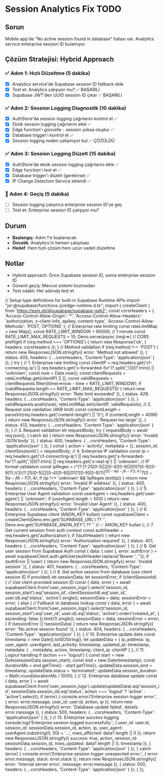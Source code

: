 # Session Analytics Fix TODO

## Sorun
Mobile app'de "No active session found in database" hatası var. Analytics service enterprise session ID bulamıyor.

## Çözüm Stratejisi: Hybrid Approach

### ✅ Adım 1: Hızlı Düzeltme (5 dakika)
- [x] Analytics service'de Supabase session ID fallback ekle
- [x] Test et: Analytics çalışıyor mu? ✅ BAŞARILI
- [x] Supabase JWT'den UUID session ID çıkar ✅ BAŞARILI

### ✅ Adım 2: Session Logging Diagnostik (10 dakika)
- [x] AuthStore'da session logging çağrılarını kontrol et ✅
- [x] Eksik session logging çağrılarını ekle ✅
- [x] Edge function'ı güncelle - session yoksa oluştur ✅
- [x] Database trigger'ı kontrol et ✅
- [x] Session logging neden çalışmıyor bul ✅ ÇÖZÜLDÜ

### ✅ Adım 3: Session Logging Düzelt (15 dakika)
- [x] AuthStore'da eksik session logging çağrılarını ekle ✅
- [x] Edge function'ı test et ✅
- [x] Database trigger'ı düzelt (gerekirse) ✅
- [x] IP Change Detection Service eklendi ✅

### 🔄 Adım 4: Geçiş (5 dakika)
- [ ] Session logging çalışınca enterprise session ID'ye geç
- [ ] Test et: Enterprise session ID çalışıyor mu?

## Durum
- **Başlangıç**: Adım 1'e başlanacak
- **Öncelik**: Analytics'in hemen çalışması
- **Hedef**: Hem hızlı çözüm hem uzun vadeli düzeltme

## Notlar
- Hybrid approach: Önce Supabase session ID, sonra enterprise session ID
- Güvenli geçiş: Mevcut sistemi bozmadan
- Test odaklı: Her adımda test et 




// Setup type definitions for built-in Supabase Runtime APIs
import "jsr:@supabase/functions-js/edge-runtime.d.ts";
import { createClient } from 'https://esm.sh/@supabase/supabase-js@2';
const corsHeaders = {
  'Access-Control-Allow-Origin': '*',
  'Access-Control-Allow-Headers': 'authorization, x-client-info, apikey, content-type',
  'Access-Control-Allow-Methods': 'POST, OPTIONS'
};
// Enterprise rate limiting
const rateLimitMap = new Map();
const RATE_LIMIT_WINDOW = 60000; // 1 minute
const RATE_LIMIT_MAX_REQUESTS = 10;
Deno.serve(async (req)=>{
  // CORS preflight
  if (req.method === 'OPTIONS') {
    return new Response('ok', {
      headers: corsHeaders
    });
  }
  // Method validation
  if (req.method !== 'POST') {
    return new Response(JSON.stringify({
      error: 'Method not allowed'
    }), {
      status: 405,
      headers: {
        ...corsHeaders,
        'Content-Type': 'application/json'
      }
    });
  }
  try {
    // 1. Enterprise rate limiting
    const clientIP = req.headers.get('cf-connecting-ip') || req.headers.get('x-forwarded-for')?.split(',')[0]?.trim() || 'unknown';
    const now = Date.now();
    const clientRequests = rateLimitMap.get(clientIP) || [];
    const validRequests = clientRequests.filter((time)=>now - time < RATE_LIMIT_WINDOW);
    if (validRequests.length >= RATE_LIMIT_MAX_REQUESTS) {
      return new Response(JSON.stringify({
        error: 'Rate limit exceeded'
      }), {
        status: 429,
        headers: {
          ...corsHeaders,
          'Content-Type': 'application/json'
        }
      });
    }
    validRequests.push(now);
    rateLimitMap.set(clientIP, validRequests);
    // 2. Request size validation (4KB limit)
    const contentLength = parseInt(req.headers.get('content-length') || '0');
    if (contentLength > 4096) {
      return new Response(JSON.stringify({
        error: 'Request too large'
      }), {
        status: 413,
        headers: {
          ...corsHeaders,
          'Content-Type': 'application/json'
        }
      });
    }
    // 3. Request validation
    let requestBody;
    try {
      requestBody = await req.json();
    } catch (e) {
      return new Response(JSON.stringify({
        error: 'Invalid JSON body'
      }), {
        status: 400,
        headers: {
          ...corsHeaders,
          'Content-Type': 'application/json'
        }
      });
    }
    const { action = 'activity', metadata = {}, session_id: clientSessionId } = requestBody;
    // 4. Enterprise IP validation
    const ip = req.headers.get('cf-connecting-ip') || req.headers.get('x-forwarded-for')?.split(',')[0]?.trim() || req.headers.get('x-real-ip') || 'unknown';
    // IP format validation
    const ipRegex = /^(?:(?:25[0-5]|2[0-4][0-9]|[01]?[0-9][0-9]?)\.){3}(?:25[0-5]|2[0-4][0-9]|[01]?[0-9][0-9]?)$|^([0-9a-fA-F]{1,4}:){7}[0-9a-fA-F]{1,4}$/;
    if (ip !== 'unknown' && !ipRegex.test(ip)) {
      return new Response(JSON.stringify({
        error: 'Invalid IP address'
      }), {
        status: 400,
        headers: {
          ...corsHeaders,
          'Content-Type': 'application/json'
        }
      });
    }
    // 5. Enterprise User Agent validation
    const userAgent = req.headers.get('user-agent') || 'unknown';
    if (userAgent.length > 500) {
      return new Response(JSON.stringify({
        error: 'Invalid User Agent'
      }), {
        status: 400,
        headers: {
          ...corsHeaders,
          'Content-Type': 'application/json'
        }
      });
    }
    // 6. Enterprise Supabase client (ANON_KEY kullan)
    const supabaseClient = createClient(Deno.env.get('SUPABASE_URL') ?? '', Deno.env.get('SUPABASE_ANON_KEY') ?? '' // ✅ ANON_KEY kullan
    );
    // 7. Get current session from auth context
    const authHeader = req.headers.get('authorization');
    if (!authHeader) {
      return new Response(JSON.stringify({
        error: 'Authorization required'
      }), {
        status: 401,
        headers: {
          ...corsHeaders,
          'Content-Type': 'application/json'
        }
      });
    }
    // 8. Get user session from Supabase Auth
    const { data: { user }, error: authError } = await supabaseClient.auth.getUser(authHeader.replace('Bearer ', ''));
    if (authError || !user) {
      return new Response(JSON.stringify({
        error: 'Invalid session'
      }), {
        status: 401,
        headers: {
          ...corsHeaders,
          'Content-Type': 'application/json'
        }
      });
    }
    // 9. Get active session from database (use client session ID if provided)
    let sessionData;
    let sessionError;
    if (clientSessionId) {
      // Use client provided session ID
      const { data, error } = await supabaseClient.from('user_session_logs').select('session_id, session_start').eq('session_id', clientSessionId).eq('user_id', user.id).eq('status', 'active').single();
      sessionData = data;
      sessionError = error;
    } else {
      // Fallback to database lookup
      const { data, error } = await supabaseClient.from('user_session_logs').select('session_id, session_start').eq('user_id', user.id).eq('status', 'active').order('created_at', {
        ascending: false
      }).limit(1).single();
      sessionData = data;
      sessionError = error;
    }
    if (sessionError || !sessionData) {
      return new Response(JSON.stringify({
        error: 'No active session found'
      }), {
        status: 404,
        headers: {
          ...corsHeaders,
          'Content-Type': 'application/json'
        }
      });
    }
    // 10. Enterprise update data
    const timestamp = new Date().toISOString();
    let updateData = {
      ip_address: ip,
      user_agent: userAgent,
      last_activity: timestamp,
      updated_at: timestamp,
      metadata: {
        ...metadata,
        action,
        timestamp,
        client_ip: clientIP
      }
    };
    // 11. Logout handling
    if (action === 'logout') {
      const start = new Date(sessionData.session_start);
      const end = new Date(timestamp);
      const durationMs = end.getTime() - start.getTime();
      updateData.session_end = timestamp;
      updateData.status = 'terminated';
      updateData.session_duration = Math.round(durationMs / 1000);
    }
    // 12. Enterprise database update
    const { data, error } = await supabaseClient.from('user_session_logs').update(updateData).eq('session_id', sessionData.session_id).eq('status', action === 'logout' ? 'active' : 'active').select();
    if (error) {
      console.error('Enterprise session logger error:', {
        error: error.message,
        user_id: user.id,
        action,
        ip
      });
      return new Response(JSON.stringify({
        error: 'Database update failed',
        details: error.message
      }), {
        status: 500,
        headers: {
          ...corsHeaders,
          'Content-Type': 'application/json'
        }
      });
    }
    // 13. Enterprise success logging
    console.log('Enterprise session logged successfully:', {
      user_id: user.id,
      session_id: sessionData.session_id,
      action,
      ip,
      user_agent: userAgent.substring(0, 50) + '...',
      rows_affected: data?.length || 0
    });
    return new Response(JSON.stringify({
      success: true,
      action,
      session_id: sessionData.session_id,
      rows_updated: data?.length || 0,
      timestamp
    }), {
      headers: {
        ...corsHeaders,
        'Content-Type': 'application/json'
      }
    });
  } catch (error) {
    console.error('Enterprise session logger unexpected error:', {
      error: error.message,
      stack: error.stack
    });
    return new Response(JSON.stringify({
      error: 'Internal server error',
      message: error.message
    }), {
      status: 500,
      headers: {
        ...corsHeaders,
        'Content-Type': 'application/json'
      }
    });
  }
});
